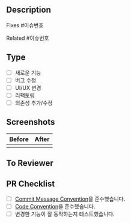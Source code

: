 ## Description
<!-- 이슈 번호와 함께 변경사항에 대해 설명해 주세요. -->
<!-- 아래의 항목 중 하나만 작성해 주시면 됩니다. -->

<!-- 이 PR이 해결하는 이슈 번호 (*PR이 머지되면 해당 이슈가 자동으로 닫힙니다!) -->
Fixes #이슈번호
<!-- 이 PR이 해결하지는 않지만 관련된 이슈 번호 -->
Related #이슈번호

## Type
<!-- 변경사항의 종류를 선택해 주세요. -->
- [ ] 새로운 기능
      <!-- 새로운 기능이나 화면을 추가한 경우 -->
      <!-- 예시: 로그인 화면 추가, 게시글 작성 기능 구현 등 -->
- [ ] 버그 수정
      <!-- 버그 리포트에서 보고된 문제를 해결한 경우 -->
      <!-- 예시: #1 로그인 버튼 클릭 시 앱이 강제 종료되는 버그 수정 -->
- [ ] UI/UX 변경
      <!-- 화면 디자인이나 사용성 관련 변경 -->
      <!-- 예시: 버튼 위치 변경, 글자 크기 조정, 여백 수정 등 -->
- [ ] 리팩토링
      <!-- 코드 구조, 성능, 가독성 등을 개선한 경우 -->
      <!-- 예시: 변수명 변경, 중복 코드 제거, 성능 개선 등 -->
- [ ] 의존성 추가/수정
      <!-- build.gradle 파일에서 라이브러리나 모듈 의존성을 추가/수정한 경우 -->
      <!-- 예시: Retrofit 라이브러리 추가 -->
      
## Screenshots
<!-- UI 변경사항이 있는 경우, 반드시 스크린샷을 첨부해 주세요. -->
<!-- 스크린샷 추가 방법: 이미지 드래그 앤 드롭 or Ctrl+V로 붙여넣기 -->
| Before | After |
|---|---|
|   |   |

## To Reviewer
<!-- PR 리뷰 시, 리뷰어가 특별히 봐주었으면 하는 부분이나
알아야 할 부분이 있다면, 그에 대한 내용을 작성해 주세요. -->
<!-- 예시: 네이밍이 적절한지 봐주세요, 이전 PR에서 받은 피드백을 반영했는데 어떤가요? -->

## PR Checklist
<!-- PR이 다음 요구 사항을 충족하는지 확인해 주세요. -->
- [ ] [Commit Message Convention](https://github.com/Hrr-HabbitRoutineResult/Hrr_FE#commit-message-convention)을 준수했습니다.
- [ ] [Code Convention](https://github.com/Hrr-HabbitRoutineResult/Hrr_FE#code-convention)을 준수했습니다.
- [ ] 변경한 기능이 잘 동작하는지 테스트했습니다.